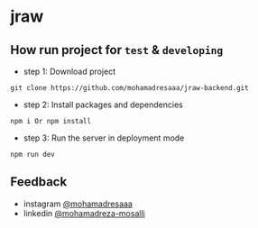 # jraw

## How run project for `test` & `developing`

- step 1: Download project

```
git clone https://github.com/mohamadresaaa/jraw-backend.git
```

- step 2: Install packages and dependencies

```
npm i Or npm install
```

- step 3: Run the server in deployment mode

```
npm run dev
```

## Feedback

- instagram [@mohamadresaaa](https://instagram.com/mohamadresaaa)
- linkedin [@mohamadreza-mosalli](https://www.linkedin.com/in/mohamadreza-mosalli-27965a199/)
